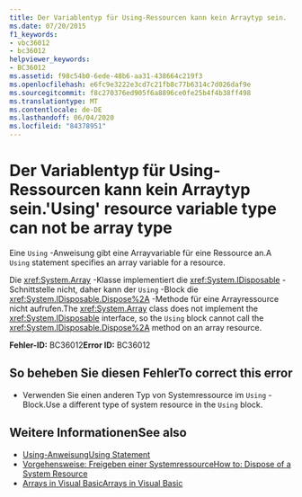 ```yaml
---
title: Der Variablentyp für Using-Ressourcen kann kein Arraytyp sein.
ms.date: 07/20/2015
f1_keywords:
- vbc36012
- bc36012
helpviewer_keywords:
- BC36012
ms.assetid: f98c54b0-6ede-48b6-aa31-438664c219f3
ms.openlocfilehash: e6fc9e3222e3cd7c21fb8c77b6314c7d026daf9e
ms.sourcegitcommit: f8c270376ed905f6a8896ce0fe25b4f4b38ff498
ms.translationtype: MT
ms.contentlocale: de-DE
ms.lasthandoff: 06/04/2020
ms.locfileid: "84378951"
---
```

# <a name="using-resource-variable-type-can-not-be-array-type"></a><span data-ttu-id="ce45a-102">Der Variablentyp für Using-Ressourcen kann kein Arraytyp sein.</span><span class="sxs-lookup"><span data-stu-id="ce45a-102">'Using' resource variable type can not be array type</span></span>
<span data-ttu-id="ce45a-103">Eine `Using` -Anweisung gibt eine Arrayvariable für eine Ressource an.</span><span class="sxs-lookup"><span data-stu-id="ce45a-103">A `Using` statement specifies an array variable for a resource.</span></span>  
  
 <span data-ttu-id="ce45a-104">Die <xref:System.Array> -Klasse implementiert die <xref:System.IDisposable> -Schnittstelle nicht, daher kann der `Using` -Block die <xref:System.IDisposable.Dispose%2A> -Methode für eine Arrayressource nicht aufrufen.</span><span class="sxs-lookup"><span data-stu-id="ce45a-104">The <xref:System.Array> class does not implement the <xref:System.IDisposable> interface, so the `Using` block cannot call the <xref:System.IDisposable.Dispose%2A> method on an array resource.</span></span>  
  
 <span data-ttu-id="ce45a-105">**Fehler-ID:** BC36012</span><span class="sxs-lookup"><span data-stu-id="ce45a-105">**Error ID:** BC36012</span></span>  
  
## <a name="to-correct-this-error"></a><span data-ttu-id="ce45a-106">So beheben Sie diesen Fehler</span><span class="sxs-lookup"><span data-stu-id="ce45a-106">To correct this error</span></span>  
  
- <span data-ttu-id="ce45a-107">Verwenden Sie einen anderen Typ von Systemressource im `Using` -Block.</span><span class="sxs-lookup"><span data-stu-id="ce45a-107">Use a different type of system resource in the `Using` block.</span></span>  
  
## <a name="see-also"></a><span data-ttu-id="ce45a-108">Weitere Informationen</span><span class="sxs-lookup"><span data-stu-id="ce45a-108">See also</span></span>

- [<span data-ttu-id="ce45a-109">Using-Anweisung</span><span class="sxs-lookup"><span data-stu-id="ce45a-109">Using Statement</span></span>](../language-reference/statements/using-statement.md)
- [<span data-ttu-id="ce45a-110">Vorgehensweise: Freigeben einer Systemressource</span><span class="sxs-lookup"><span data-stu-id="ce45a-110">How to: Dispose of a System Resource</span></span>](../programming-guide/language-features/control-flow/how-to-dispose-of-a-system-resource.md)
- [<span data-ttu-id="ce45a-111">Arrays in Visual Basic</span><span class="sxs-lookup"><span data-stu-id="ce45a-111">Arrays in Visual Basic</span></span>](../programming-guide/language-features/arrays/index.md)
